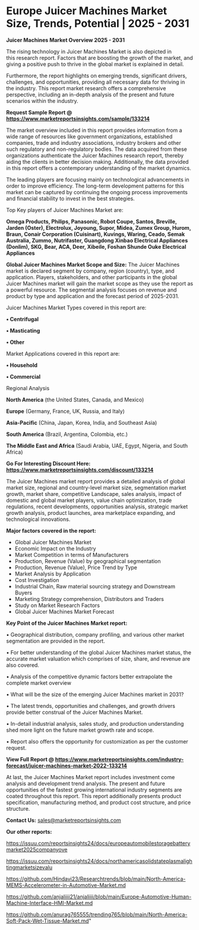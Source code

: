 # Europe Juicer Machines Market Size, Trends, Potential | 2025 - 2031

<Strong> Juicer Machines Market Overview 2025 - 2031</strong>

The rising technology in Juicer Machines Market is also depicted in this research report. Factors that are boosting the growth of the market, and giving a positive push to thrive in the global market is explained in detail.

Furthermore, the report highlights on emerging trends, significant drivers, challenges, and opportunities, providing all necessary data for thriving in the industry. This report market research offers a comprehensive perspective, including an in-depth analysis of the present and future scenarios within the industry.

<strong>Request Sample Report @ <a href=https://www.marketreportsinsights.com/sample/133214>https://www.marketreportsinsights.com/sample/133214</a></strong>

The market overview included in this report provides information from a wide range of resources like government organizations, established companies, trade and industry associations, industry brokers and other such regulatory and non-regulatory bodies. The data acquired from these organizations authenticate the Juicer Machines research report, thereby aiding the clients in better decision making. Additionally, the data provided in this report offers a contemporary understanding of the market dynamics.

The leading players are focusing mainly on technological advancements in order to improve efficiency. The long-term development patterns for this market can be captured by continuing the ongoing process improvements and financial stability to invest in the best strategies.

Top Key players of Juicer Machines Market are:

<strong>Omega Products, Philips, Panasonic, Robot Coupe, Santos, Breville, Jarden (Oster), Electrolux, Joyoung, Supor, Midea, Zumex Group, Hurom, Braun, Conair Corporation (Cuisinart), Kuvings, Waring, Ceado, Semak Australia, Zummo, Nutrifaster, Guangdong Xinbao Electrical Appliances (Donlim), SKG, Bear, ACA, Deer, Xibeile, Foshan Shunde Ouke Electrical Appliances</strong>

<strong><b>Global Juicer Machines Market Scope and Size:</b></strong>
The Juicer Machines market is declared segment by company, region (country), type, and application. Players, stakeholders, and other participants in the global Juicer Machines market will gain the market scope as they use the report as a powerful resource. The segmental analysis focuses on revenue and product by type and application and the forecast period of 2025-2031.

Juicer Machines Market Types covered in this report are:

<strong>• Centrifugal

• Masticating

• Other</strong>

Market Applications covered in this report are:

<strong>• Household

• Commercial</strong> 

Regional Analysis

<strong>North America</strong> (the United States, Canada, and Mexico)

<strong>Europe</strong> (Germany, France, UK, Russia, and Italy)

<strong>Asia-Pacific</strong> (China, Japan, Korea, India, and Southeast Asia)

<strong>South America</strong> (Brazil, Argentina, Colombia, etc.)

<strong>The Middle East and Africa</strong> (Saudi Arabia, UAE, Egypt, Nigeria, and South Africa)

<strong>Go For Interesting Discount Here: <a href=https://www.marketreportsinsights.com/discount/133214>https://www.marketreportsinsights.com/discount/133214</a></strong>

The Juicer Machines market report provides a detailed analysis of global market size, regional and country-level market size, segmentation market growth, market share, competitive Landscape, sales analysis, impact of domestic and global market players, value chain optimization, trade regulations, recent developments, opportunities analysis, strategic market growth analysis, product launches, area marketplace expanding, and technological innovations.

<strong><b>Major factors covered in the report:</b></strong>
<ul>
  <li>Global Juicer Machines Market </li>
  <li>Economic Impact on the Industry</li>
  <li>Market Competition in terms of Manufacturers</li>
  <li>Production, Revenue (Value) by geographical segmentation</li>
  <li>Production, Revenue (Value), Price Trend by Type</li>
  <li>Market Analysis by Application</li>
  <li>Cost Investigation</li>
  <li>Industrial Chain, Raw material sourcing strategy and Downstream Buyers</li>
  <li>Marketing Strategy comprehension, Distributors and Traders</li>
  <li>Study on Market Research Factors</li>
  <li>Global Juicer Machines Market Forecast</li>
</ul>

<strong><b>Key Point of the Juicer Machines Market report:</b></strong>

• Geographical distribution, company profiling, and various other market segmentation are provided in the report.

• For better understanding of the global Juicer Machines market status, the accurate market valuation which comprises of size, share, and revenue are also covered.

• Analysis of the competitive dynamic factors better extrapolate the complete market overview

• What will be the size of the emerging Juicer Machines market in 2031?

• The latest trends, opportunities and challenges, and growth drivers provide better construal of the Juicer Machines Market.

• In-detail industrial analysis, sales study, and production understanding shed more light on the future market growth rate and scope.

• Report also offers the opportunity for customization as per the customer request.

<strong><b>View Full Report @ <a href=https://www.marketreportsinsights.com/industry-forecast/juicer-machines-market-2022-133214>https://www.marketreportsinsights.com/industry-forecast/juicer-machines-market-2022-133214</a></b></strong>


At last, the Juicer Machines Market report includes investment come analysis and development trend analysis. The present and future opportunities of the fastest growing international industry segments are coated throughout this report. This report additionally presents product specification, manufacturing method, and product cost structure, and price structure.

<strong>Contact Us:</strong>
sales@marketreportsinsights.com

<strong>Our other reports:</strong>

<a href=https://issuu.com/reportsinsights24/docs/europeautomobilestoragebatterymarket2025companyove>https://issuu.com/reportsinsights24/docs/europeautomobilestoragebatterymarket2025companyove</a>

<a href=https://issuu.com/reportsinsights24/docs/northamericasolidstateplasmalightingmarketsizevalu>https://issuu.com/reportsinsights24/docs/northamericasolidstateplasmalightingmarketsizevalu</a>

<a href=https://github.com/Hindavi23/Researchtrends/blob/main/North-America-MEMS-Accelerometer-in-Automotive-Market.md>https://github.com/Hindavi23/Researchtrends/blob/main/North-America-MEMS-Accelerometer-in-Automotive-Market.md</a>

<a href=https://github.com/anjaliiii21/anjaliiii/blob/main/Europe-Automotive-Human-Machine-Interface-HMI-Market.md>https://github.com/anjaliiii21/anjaliiii/blob/main/Europe-Automotive-Human-Machine-Interface-HMI-Market.md</a>

<a href=https://github.com/anurag765555/trending765/blob/main/North-America-Soft-Pack-Wet-Tissue-Market.md>https://github.com/anurag765555/trending765/blob/main/North-America-Soft-Pack-Wet-Tissue-Market.md</a>"
